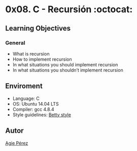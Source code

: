 # 0x08. C - Recursión :octocat: #
## Learning Objectives ##
### General ###
* What is recursion
* How to implement recursion
* In what situations you should implement recursion
* In what situations you shouldn’t implement recursion
## Enviroment ##
* Language: C
* OS: Ubuntu 14.04 LTS
* Compiler: gcc 4.8.4
* Style guidelines: [Betty style](https://github.com/holbertonschool/Betty/wiki)
## Autor ##
[Agie Pérez](https://twitter.com/xiommyperez)
